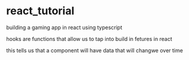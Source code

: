 # react_tutorial

building a gaming app in react using typescript


hooks are  functions  that allow us to tap into build in fetures in react

this tells us that a component will have data that will changwe over time